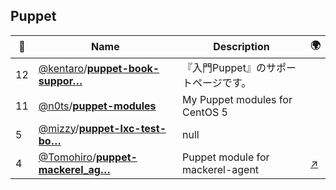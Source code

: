 ## Puppet 

|:star2: | Name | Description | 🌍|
|---|---|---|---|
|12|[@kentaro](https://github.com/kentaro)/[**puppet-book-suppor…**](https://github.com/kentaro/puppet-book-support)|『入門Puppet』のサポートページです。||
|11|[@n0ts](https://github.com/n0ts)/[**puppet-modules**](https://github.com/n0ts/puppet-modules)|My Puppet modules for CentOS 5||
|5|[@mizzy](https://github.com/mizzy)/[**puppet-lxc-test-bo…**](https://github.com/mizzy/puppet-lxc-test-box)|null||
|4|[@Tomohiro](https://github.com/Tomohiro)/[**puppet-mackerel_ag…**](https://github.com/Tomohiro/puppet-mackerel_agent)|Puppet module for mackerel-agent|[:arrow_upper_right:](https://forge.puppetlabs.com/tomohiro/mackerel_agent)|

